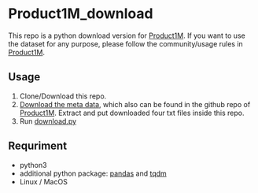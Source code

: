# Product1M_download

This repo is a python download version for [Product1M](https://github.com/zhanxlin/Product1M). If you want to use the dataset for any purpose, please follow the community/usage rules in [Product1M](https://github.com/zhanxlin/Product1M).


## Usage
1. Clone/Download this repo.
2. [Download the meta data](https://drive.google.com/drive/folders/1wIuRMo11y4VC0pI0cs0mF4X60Sw5kZQO?usp=sharing), which also can be found in the github repo of [Product1M](https://github.com/zhanxlin/Product1M). Extract and put downloaded four txt files inside this repo.
3. Run [download.py](./download.py)

## Requriment
- python3
- additional python package: [pandas](https://pandas.pydata.org/docs/getting_started/install.html) and [tqdm](https://pypi.org/project/tqdm/)
- Linux / MacOS
